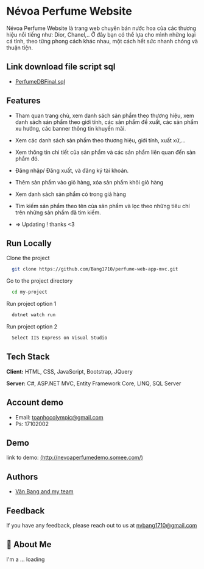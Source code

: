 # Névoa Perfume Website
Névoa Perfume Website là trang web chuyên bán nước hoa của các thương hiệu nổi tiếng như: Dior, Chanel,.. Ở đây bạn có thể lựa cho mình những loại cá tính, theo từng phong cách khác nhau, một cách hết sức nhanh chóng và thuận tiện.

## Link download file script sql

 - [PerfumeDBFinal.sql](https://drive.google.com/file/d/1SqiLSF0YRoC_z3S21LEYZrTxUS6LxKIc/view?usp=sharing)

 ## Features
- Tham quan trang chủ, xem danh sách sản phẩm theo thương hiệu, xem danh sách sản phẩm theo giới tính, các sản phẩm đề xuất, các sản phẩm xu hướng, các banner thông tin khuyến mãi.
- Xem các danh sách sản phẩm theo thương hiệu, giới tính, xuất xứ,...
- Xem thông tin chi tiết của sản phẩm và các sản phẩm liên quan đến sản phẩm đó.
- Đăng nhập/ Đăng xuất, và đăng ký tài khoản.
- Thêm sản phẩm vào giỏ hàng, xóa sản phẩm khỏi giỏ hàng
- Xem danh sách sản phẩm có trong giả hàng
- Tìm kiếm sản phẩm theo tên của sản phẩm và lọc theo những tiêu chí trên những sản phẩm đã tìm kiếm.

- =>  Updating ! thanks <3

## Run Locally

Clone the project

```bash
  git clone https://github.com/Bang1710/perfume-web-app-mvc.git
```

Go to the project directory

```bash
  cd my-project
```

Run project option 1

```bash
  dotnet watch run
```

Run project option 2
```bash
  Select IIS Express on Visual Studio
```
 
## Tech Stack

**Client:** HTML, CSS, JavaScript, Bootstrap, JQuery

**Server:** C#, ASP.NET MVC, Entity Framework Core, LINQ, SQL Server


## Account demo

- Email: toanhocolympic@gmail.com
- Ps: 17102002


## Demo

link to demo: [(http://nevoaperfumedemo.somee.com/)](http://nevoaperfumedemo.somee.com/)


## Authors

- [Văn Bang and my team](https://github.com/Bang1710)


## Feedback

If you have any feedback, please reach out to us at nvbang1710@gmail.com


## 🚀 About Me
I'm a ... loading



